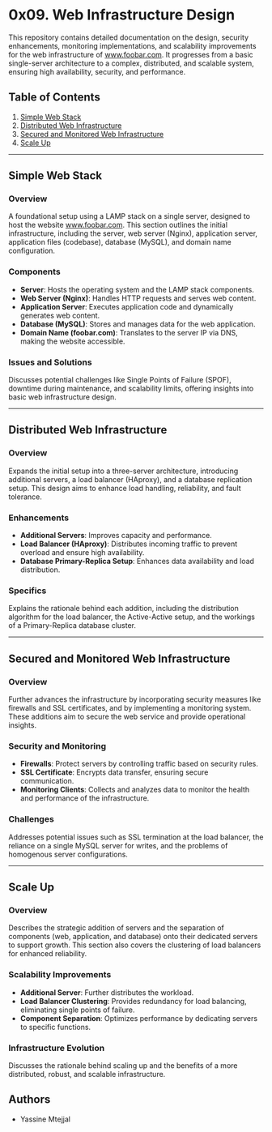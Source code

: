 # 0x09. Web Infrastructure Design

This repository contains detailed documentation on the design, security enhancements, monitoring implementations, and scalability improvements for the web infrastructure of www.foobar.com. It progresses from a basic single-server architecture to a complex, distributed, and scalable system, ensuring high availability, security, and performance.

## Table of Contents

1. [Simple Web Stack](#simple-web-stack)
2. [Distributed Web Infrastructure](#distributed-web-infrastructure)
3. [Secured and Monitored Web Infrastructure](#secured-and-monitored-web-infrastructure)
4. [Scale Up](#scale-up)

---

## Simple Web Stack

### Overview

A foundational setup using a LAMP stack on a single server, designed to host the website www.foobar.com. This section outlines the initial infrastructure, including the server, web server (Nginx), application server, application files (codebase), database (MySQL), and domain name configuration.

### Components

- **Server**: Hosts the operating system and the LAMP stack components.
- **Web Server (Nginx)**: Handles HTTP requests and serves web content.
- **Application Server**: Executes application code and dynamically generates web content.
- **Database (MySQL)**: Stores and manages data for the web application.
- **Domain Name (foobar.com)**: Translates to the server IP via DNS, making the website accessible.

### Issues and Solutions

Discusses potential challenges like Single Points of Failure (SPOF), downtime during maintenance, and scalability limits, offering insights into basic web infrastructure design.

---

## Distributed Web Infrastructure

### Overview

Expands the initial setup into a three-server architecture, introducing additional servers, a load balancer (HAproxy), and a database replication setup. This design aims to enhance load handling, reliability, and fault tolerance.

### Enhancements

- **Additional Servers**: Improves capacity and performance.
- **Load Balancer (HAproxy)**: Distributes incoming traffic to prevent overload and ensure high availability.
- **Database Primary-Replica Setup**: Enhances data availability and load distribution.

### Specifics

Explains the rationale behind each addition, including the distribution algorithm for the load balancer, the Active-Active setup, and the workings of a Primary-Replica database cluster.

---

## Secured and Monitored Web Infrastructure

### Overview

Further advances the infrastructure by incorporating security measures like firewalls and SSL certificates, and by implementing a monitoring system. These additions aim to secure the web service and provide operational insights.

### Security and Monitoring

- **Firewalls**: Protect servers by controlling traffic based on security rules.
- **SSL Certificate**: Encrypts data transfer, ensuring secure communication.
- **Monitoring Clients**: Collects and analyzes data to monitor the health and performance of the infrastructure.

### Challenges

Addresses potential issues such as SSL termination at the load balancer, the reliance on a single MySQL server for writes, and the problems of homogenous server configurations.

---

## Scale Up

### Overview

Describes the strategic addition of servers and the separation of components (web, application, and database) onto their dedicated servers to support growth. This section also covers the clustering of load balancers for enhanced reliability.

### Scalability Improvements

- **Additional Server**: Further distributes the workload.
- **Load Balancer Clustering**: Provides redundancy for load balancing, eliminating single points of failure.
- **Component Separation**: Optimizes performance by dedicating servers to specific functions.

### Infrastructure Evolution

Discusses the rationale behind scaling up and the benefits of a more distributed, robust, and scalable infrastructure.

## Authors
- Yassine Mtejjal

